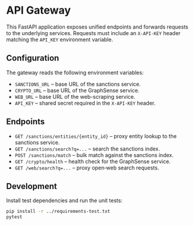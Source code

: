 # API Gateway

This FastAPI application exposes unified endpoints and forwards requests to the
underlying services. Requests must include an `X-API-KEY` header matching the
`API_KEY` environment variable.

## Configuration

The gateway reads the following environment variables:

- `SANCTIONS_URL` – base URL of the sanctions service.
- `CRYPTO_URL` – base URL of the GraphSense service.
- `WEB_URL` – base URL of the web-scraping service.
- `API_KEY` – shared secret required in the `X-API-KEY` header.

## Endpoints

- `GET /sanctions/entities/{entity_id}` – proxy entity lookup to the sanctions service.
- `GET /sanctions/search?q=...` – search the sanctions index.
- `POST /sanctions/match` – bulk match against the sanctions index.
- `GET /crypto/health` – health check for the GraphSense service.
- `GET /web/search?q=...` – proxy open‑web search requests.

## Development

Install test dependencies and run the unit tests:

```sh
pip install -r ../requirements-test.txt
pytest
```
